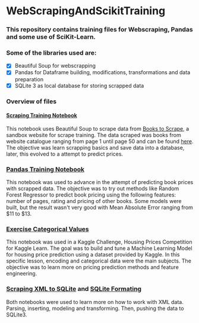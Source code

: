 # WebScrapingAndScikitTraining

### This repository contains training files for Webscraping, Pandas and some use of SciKit-Learn.

### Some of the libraries used are:

- [X] Beautiful Soup for webscrapping
- [X] Pandas for Dataframe building, modifications, transformations and data preparation
- [X] SQLite 3 as local database for storing scrapped data

### Overview of files

#### [Scraping Training Notebook](/scraping_training_notebook.ipynb)

This notebook uses Beautiful Soup to scrape data from [Books to Scrape](https://books.toscrape.com/), a sandbox website for scrape training.
The data scraped was books from website catalogue ranging from page 1 until page 50 and can be found [here](/scraping_results2.csv). 
The objective was learn scrapping basics and save data into a database, later, this evolved to a attempt to predict prices.

### [Pandas Training Notebook](/pandas_training_notebook.ipynb)

This notebook was used to advance in the attempt of predicting book prices with scrapped data. 
The objective was to try out methods like Random Forest Regressor to predict book pricing using the following features: number of pages, rating and pricing of other books.
Some models were built, but the result wasn't very good with Mean Absolute Error ranging from $11 to $13. 

### [Exercise Categorical Values](exercise-categorical-variables.ipynb)

This notebook was used in a Kaggle Challenge, Housing Prices Competition for Kaggle Learn. 
The goal was to build and tune a Machine Learning Model for housing price prediction using a dataset provided by Kaggle. 
In this specific lesson, encoding and categorical data were the main subjects. 
The objective was to learn more on pricing prediction methods and feature engineering.

### [Scraping XML to SQLite](scraping_xml_to_sqlite.ipynb) and [SQLite Formating](/SQLiteFormating.ipynb)

Both notebooks were used to learn more on how to work with XML data. Parsing, inserting, modeling and transforming.
Then, pushing the data to SQLite3. 

